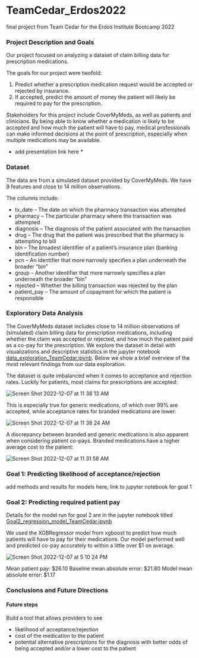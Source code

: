 # TeamCedar_Erdos2022
final project from Team Cedar for the Erdos Institute Bootcamp 2022

### Project Description and Goals

Our project focused on analyzing a dataset of claim billing data for prescription medications. 

The goals for our project were twofold:

1) Predict whether a prescription medication request would be accepted or rejected by insurance.
2) If accepted, predict the amount of money the patient will likely be required to pay for the prescription.

Stakeholders for this project include CoverMyMeds, as well as patients and clinicians. By being able to know whether a medication is likely to be accepted and how much the patient will have to pay, medical professionals can make informed decisions at the point of prescription, especially when multiple medications may be available. 

* add presentation link here * 

### Dataset

The data are from a simulated dataset provided by CoverMyMeds. We have 9 features and close to 14 million observations. 

The columns include:
* tx_date – The date on which the pharmacy transaction was attempted
* pharmacy – The particular pharmacy where the transaction was attempted
* diagnosis – The diagnosis of the patient associated with the transaction
* drug – The drug that the patient was prescribed that the pharmacy is attempting to bill
* bin – The broadest identifier of a patient’s insurance plan (banking identification number)
* pcn – An identifier that more narrowly specifies a plan underneath the broader “bin”
* group – Another identifier that more narrowly specifies a plan underneath the broader “bin”
* rejected – Whether the billing transaction was rejected by the plan
* patient_pay – The amount of copayment for which the patient is responsible

### Exploratory Data Analysis

The CoverMyMeds dataset includes close to 14 million observations of (simulated) claim billing data for prescription medications, including whether the claim was accepted or rejected, and how much the patient paid as a co-pay for the prescription. We explore the dataset in detail with visualizations and descriptive statistics in the jupyter notebook [data_exploration_TeamCedar.ipynb](https://github.com/MareikeJaniak/TeamCedar_Erdos2022/blob/70c4e53e819df312f7c8578a277ce516ffaf1182/data_exploration_TeamCedar.ipynb). Below we show a brief overview of the most relevant findings from our data exploration. 

The dataset is quite imbalanced when it comes to acceptance and rejection rates. Luckily for patients, most claims for prescriptions are accepted:

![Screen Shot 2022-12-07 at 11 38 13 AM](https://user-images.githubusercontent.com/30602072/206237666-28babee1-cdbe-4d74-b182-5c3c62c4402b.png)

This is especially true for generic medications, of which over 99% are accepted, while acceptance rates for branded medications are lower:

![Screen Shot 2022-12-07 at 11 38 24 AM](https://user-images.githubusercontent.com/30602072/206237601-91cad3c6-7ff0-41dc-a8f3-9e5231f5b673.png)

A discrepancy between branded and generic medications is also apparent when considering patient co-pays. Branded medications have a higher average cost to the patient:

![Screen Shot 2022-12-07 at 11 31 58 AM](https://user-images.githubusercontent.com/30602072/206236166-b154653d-5852-4725-8300-c11d4bfb44f4.png)

### Goal 1: Predicting likelihood of acceptance/rejection

add methods and results for models here, link to jupyter notebook for goal 1

### Goal 2: Predicting required patient pay

Details for the model run for goal 2 are in the jupyter notebook titled [Goal2_regression_model_TeamCedar.ipynb](https://github.com/MareikeJaniak/TeamCedar_Erdos2022/blob/46561d1d929cb6f052b16678b51433d031e1bad0/Goal2_regression_model_TeamCedar.ipynb)

We used the XGBRegressor model from xgboost to predict how much patients will have to pay for their medications. Our model performed well and predicted co-pay accurately to within a little over $1 on average. 

![Screen Shot 2022-12-07 at 5 10 24 PM](https://user-images.githubusercontent.com/30602072/206325443-0c6c5a39-1fa5-4c59-883c-2ee435775de0.png)

Mean patient pay: $26.10
Baseline mean absolute error: $21.80
Model mean absolute error: $1.17

### Conclusions and Future Directions

#### Future steps
Build a tool that allows providers to see 
* likelihood of acceptance/rejection
* cost of the medication to the patient
* potential alternative prescriptions for the diagnosis with better odds of being accepted and/or a lower cost to the patient
